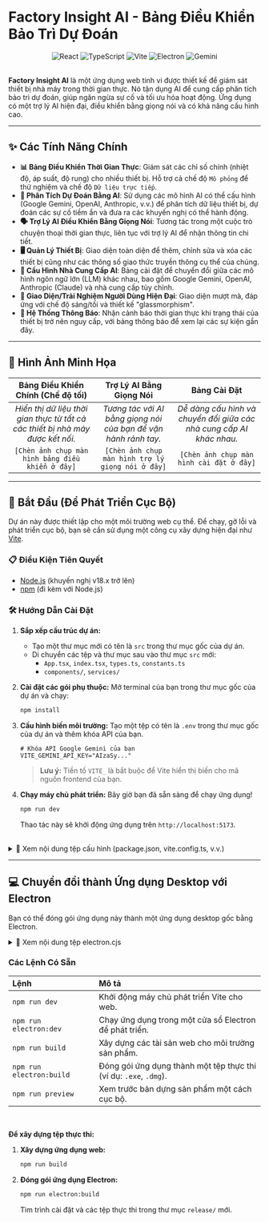 
# Factory Insight AI - Bảng Điều Khiển Bảo Trì Dự Đoán

<div align="center">
  <img src="https://img.shields.io/badge/React-19-blue?logo=react&logoColor=white" alt="React">
  <img src="https://img.shields.io/badge/TypeScript-5.5-blue?logo=typescript&logoColor=white" alt="TypeScript">
  <img src="https://img.shields.io/badge/Vite-5.3-purple?logo=vite&logoColor=white" alt="Vite">
  <img src="https://img.shields.io/badge/Electron-31-blueviolet?logo=electron&logoColor=white" alt="Electron">
  <img src="https://img.shields.io/badge/AI-Gemini-orange?logo=google&logoColor=white" alt="Gemini">
</div>

<br>

**Factory Insight AI** là một ứng dụng web tinh vi được thiết kế để giám sát thiết bị nhà máy trong thời gian thực. Nó tận dụng AI để cung cấp phân tích bảo trì dự đoán, giúp ngăn ngừa sự cố và tối ưu hóa hoạt động. Ứng dụng có một trợ lý AI hiện đại, điều khiển bằng giọng nói và có khả năng cấu hình cao.

</div>

---

## ✨ Các Tính Năng Chính

-   **📊 Bảng Điều Khiển Thời Gian Thực**: Giám sát các chỉ số chính (nhiệt độ, áp suất, độ rung) cho nhiều thiết bị. Hỗ trợ cả chế độ `Mô phỏng` để thử nghiệm và chế độ `Dữ liệu trực tiếp`.
-   **🤖 Phân Tích Dự Đoán Bằng AI**: Sử dụng các mô hình AI có thể cấu hình (Google Gemini, OpenAI, Anthropic, v.v.) để phân tích dữ liệu thiết bị, dự đoán các sự cố tiềm ẩn và đưa ra các khuyến nghị có thể hành động.
-   **🗣️ Trợ Lý AI Điều Khiển Bằng Giọng Nói**: Tương tác trong một cuộc trò chuyện thoại thời gian thực, liên tục với trợ lý AI để nhận thông tin chi tiết.
-   **🖥️ Quản Lý Thiết Bị**: Giao diện toàn diện để thêm, chỉnh sửa và xóa các thiết bị cũng như các thông số giao thức truyền thông cụ thể của chúng.
-   **🔧 Cấu Hình Nhà Cung Cấp AI**: Bảng cài đặt để chuyển đổi giữa các mô hình ngôn ngữ lớn (LLM) khác nhau, bao gồm Google Gemini, OpenAI, Anthropic (Claude) và nhà cung cấp tùy chỉnh.
-   **🎨 Giao Diện/Trải Nghiệm Người Dùng Hiện Đại**: Giao diện mượt mà, đáp ứng với chế độ sáng/tối và thiết kế "glassmorphism".
-   **🔔 Hệ Thống Thông Báo**: Nhận cảnh báo thời gian thực khi trạng thái của thiết bị trở nên nguy cấp, với bảng thông báo để xem lại các sự kiện gần đây.

---

## 📸 Hình Ảnh Minh Họa

| Bảng Điều Khiển Chính (Chế độ tối) | Trợ Lý AI Bằng Giọng Nói | Bảng Cài Đặt |
| :---------------------------------: | :---------------------------------: | :---------------------------------: |
| *Hiển thị dữ liệu thời gian thực từ tất cả các thiết bị nhà máy được kết nối.* | *Tương tác với AI bằng giọng nói của bạn để vận hành rảnh tay.* | *Dễ dàng cấu hình và chuyển đổi giữa các nhà cung cấp AI khác nhau.* |
| `[Chèn ảnh chụp màn hình bảng điều khiển ở đây]` | `[Chèn ảnh chụp màn hình trợ lý giọng nói ở đây]` | `[Chèn ảnh chụp màn hình cài đặt ở đây]` |

---

## 🚀 Bắt Đầu (Để Phát Triển Cục Bộ)

Dự án này được thiết lập cho một môi trường web cụ thể. Để chạy, gỡ lỗi và phát triển cục bộ, bạn sẽ cần sử dụng một công cụ xây dựng hiện đại như [Vite](https://vitejs.dev/).

### 📋 Điều Kiện Tiên Quyết

-   [Node.js](https://nodejs.org/) (khuyến nghị v18.x trở lên)
-   [npm](https://www.npmjs.com/) (đi kèm với Node.js)

### 🛠️ Hướng Dẫn Cài Đặt

1.  **Sắp xếp cấu trúc dự án:**
    -   Tạo một thư mục mới có tên là `src` trong thư mục gốc của dự án.
    -   Di chuyển các tệp và thư mục sau vào thư mục `src` mới:
        -   `App.tsx`, `index.tsx`, `types.ts`, `constants.ts`
        -   `components/`, `services/`

2.  **Cài đặt các gói phụ thuộc:**
    Mở terminal của bạn trong thư mục gốc của dự án và chạy:
    ```bash
    npm install
    ```

3.  **Cấu hình biến môi trường:**
    Tạo một tệp có tên là `.env` trong thư mục gốc của dự án và thêm khóa API của bạn.
    ```env
    # Khóa API Google Gemini của bạn
    VITE_GEMINI_API_KEY="AIzaSy..."
    ```
    > **Lưu ý:** Tiền tố `VITE_` là bắt buộc để Vite hiển thị biến cho mã nguồn frontend của bạn.

4.  **Chạy máy chủ phát triển:**
    Bây giờ bạn đã sẵn sàng để chạy ứng dụng!
    ```bash
    npm run dev
    ```
    Thao tác này sẽ khởi động ứng dụng trên `http://localhost:5173`.

<br>
<details>
<summary>📄 Xem nội dung tệp cấu hình (package.json, vite.config.ts, v.v.)</summary>

#### `package.json`
Tạo một tệp có tên `package.json` trong thư mục gốc của dự án.
```json
{
  "name": "factory-insight-ai",
  "private": true,
  "version": "1.0.0",
  "main": "electron.cjs",
  "scripts": {
    "dev": "vite",
    "build": "vite build",
    "preview": "vite preview",
    "electron:dev": "concurrently \"npm run dev\" \"electron .\"",
    "electron:build": "vite build && electron-builder"
  },
  "dependencies": {
    "@google/genai": "^1.19.0",
    "react": "^19.1.1",
    "react-dom": "^19.1.1",
    "recharts": "^3.2.1"
  },
  "devDependencies": {
    "@types/react": "^18.3.3",
    "@types/react-dom": "^18.3.0",
    "@vitejs/plugin-react": "^4.3.1",
    "concurrently": "^8.2.2",
    "electron": "^31.2.1",
    "electron-builder": "^24.13.3",
    "typescript": "^5.5.3",
    "vite": "^5.3.3"
  },
  "build": {
    "appId": "com.factory-insight.ai",
    "productName": "Factory Insight AI",
    "files": [ "dist/**/*", "electron.cjs" ],
    "directories": { "output": "release" },
    "win": { "target": "nsis" },
    "mac": { "target": "dmg" },
    "linux": { "target": "AppImage" }
  }
}
```

#### `vite.config.ts`
Tạo một tệp có tên `vite.config.ts` trong thư mục gốc.
```typescript
import { defineConfig } from 'vite'
import react from '@vitejs/plugin-react'

// https://vitejs.dev/config/
export default defineConfig({
  plugins: [react()],
  define: {
    // Thao tác này làm cho VITE_GEMINI_API_KEY từ tệp .env của bạn
    // có sẵn dưới dạng process.env.API_KEY trong mã của ứng dụng.
    'process.env.API_KEY': JSON.stringify(process.env.VITE_GEMINI_API_KEY)
  }
})
```

#### `index.html`
Sửa đổi tệp `index.html` của bạn để hoạt động với Vite. Xóa hoàn toàn khối `<script type="importmap">...</script>` và thay đổi thẻ script cuối cùng để trỏ đến vị trí mới của `index.tsx`.
```html
<!DOCTYPE html>
<html lang="en">
  <head>
    ... <!-- Giữ lại nội dung head hiện có như meta, title, links -->
  </head>
  <body class="bg-gray-100 dark:bg-gray-900 ...">
    <div id="root"></div>
    <script type="module" src="/src/index.tsx"></script> <!-- Dòng này đã được cập nhật -->
  </body>
</html>
```
</details>

---

## 💻 Chuyển đổi thành Ứng dụng Desktop với Electron

Bạn có thể đóng gói ứng dụng này thành một ứng dụng desktop gốc bằng Electron.

<details>
<summary>📄 Xem nội dung tệp electron.cjs</summary>

Tạo một tệp có tên `electron.cjs` trong thư mục gốc. Tập lệnh này là điểm vào cho ứng dụng desktop của bạn.
```javascript
const { app, BrowserWindow } = require('electron');
const path = require('path');
const isDev = !app.isPackaged;

function createWindow() {
  const win = new BrowserWindow({
    width: 1200,
    height: 800,
    webPreferences: {
      nodeIntegration: false,
      contextIsolation: true,
    },
  });

  if (isDev) {
    // Trong môi trường phát triển, tải từ máy chủ dev của Vite
    win.loadURL('http://localhost:5173');
    win.webContents.openDevTools();
  } else {
    // Trong môi trường sản phẩm, tải tệp HTML đã được xây dựng
    win.loadFile(path.join(__dirname, 'dist', 'index.html'));
  }
}

app.whenReady().then(createWindow);

app.on('window-all-closed', () => {
  if (process.platform !== 'darwin') {
    app.quit();
  }
});
```
</details>

### Các Lệnh Có Sẵn

| Lệnh | Mô tả |
| :--- | :--- |
| `npm run dev` | Khởi động máy chủ phát triển Vite cho web. |
| `npm run electron:dev` | Chạy ứng dụng trong một cửa sổ Electron để phát triển. |
| `npm run build` | Xây dựng các tài sản web cho môi trường sản phẩm. |
| `npm run electron:build` | Đóng gói ứng dụng thành một tệp thực thi (ví dụ: `.exe`, `.dmg`). |
| `npm run preview` | Xem trước bản dựng sản phẩm một cách cục bộ. |

<br>

**Để xây dựng tệp thực thi:**
1.  **Xây dựng ứng dụng web:**
    ```bash
    npm run build
    ```
2.  **Đóng gói ứng dụng Electron:**
    ```bash
    npm run electron:build
    ```
    Tìm trình cài đặt và các tệp thực thi trong thư mục `release/` mới.
